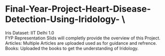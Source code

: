 # Final-Year-Project-Heart-Disease-Detection-Using-Iridology- \
Iris Dataset:  IIT Delhi 1.0 \
FYP Representation Slids will completly provide the overview of this Project. \
Articles: Multiple Articles are uploaded used as for guidance and refrence. \
Books: Uploaded the books to get the understanding of Iridology. 

